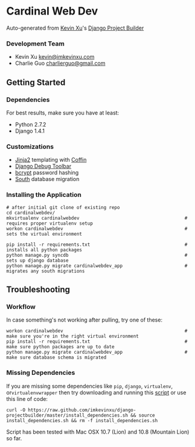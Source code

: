 Cardinal Web Dev
================

Auto-generated from [Kevin Xu](https://github.com/imkevinxu)'s [Django Project Builder](https://github.com/imkevinxu/django-projectbuilder)

### Development Team

* Kevin Xu <kevin@imkevinxu.com>
* Charlie Guo <charlierguo@gmail.com>

## Getting Started

### Dependencies

For best results, make sure you have at least:

* Python 2.7.2
* Django 1.4.1

### Customizations

* [Jinja2](http://jinja.pocoo.org/docs/) templating with [Coffin](https://github.com/coffin/coffin)
* [Django Debug Toolbar](https://github.com/django-debug-toolbar/django-debug-toolbar)
* [bcrypt](https://docs.djangoproject.com/en/dev/topics/auth/#using-bcrypt-with-django) password hashing
* [South](http://south.readthedocs.org/en/0.7.6/index.html) database migration

### Installing the Application

    # after initial git clone of existing repo
    cd cardinalwebdev/
    mkvirtualenv cardinalwebdev                                       # requires proper virtualenv setup
    workon cardinalwebdev                                             # sets the virtual environment

    pip install -r requirements.txt                                   # installs all python packages
    python manage.py syncdb                                           # sets up django database
    python manage.py migrate cardinalwebdev_app                       # migrates any south migrations

## Troubleshooting

### Workflow

In case something's not working after pulling, try one of these:

    workon cardinalwebdev                                             # make sure you're in the right virtual environment
    pip install -r requirements.txt                                   # make sure python packages are up to date
    python manage.py migrate cardinalwebdev_app                       # make sure database schema is migrated

### Missing Dependencies

If you are missing some dependencies like `pip`, `django`, `virtualenv`, or`virtualenvwrapper`
then try downloading and running this [script](https://github.com/imkevinxu/django-projectbuilder/blob/master/install_dependencies.sh) or use this line of code:

    curl -O https://raw.github.com/imkevinxu/django-projectbuilder/master/install_dependencies.sh && source install_dependencies.sh && rm -f install_dependencies.sh

Script has been tested with Mac OSX 10.7 (Lion) and 10.8 (Mountain Lion) so far.